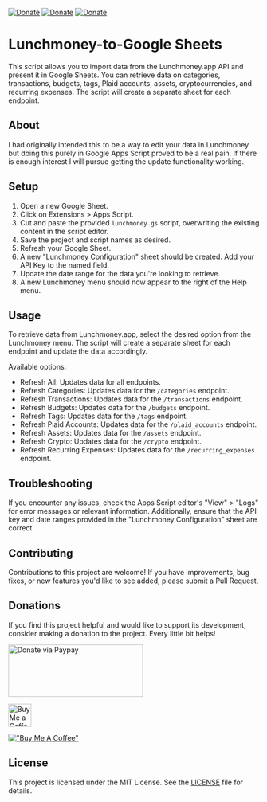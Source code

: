 [![Donate](https://img.shields.io/badge/Donate-PayPal-green.svg)](https://paypal.me/latetedemelon) [![Donate](https://img.shields.io/badge/Donate-Buy%20Me%20a%20Coffee-yellow)](https://buymeacoffee.com/latetedemelon) [![Donate](https://img.shields.io/badge/Donate-Ko--Fi-ff69b4)](https://ko-fi.com/latetedemelon)

# Lunchmoney-to-Google Sheets

This script allows you to import data from the Lunchmoney.app API and present it in Google Sheets. You can retrieve data on categories, transactions, budgets, tags, Plaid accounts, assets, cryptocurrencies, and recurring expenses. The script will create a separate sheet for each endpoint.

## About

I had originally intended this to be a way to edit your data in Lunchmoney but doing this purely in Google Apps Script proved to be a real pain.  If there is enough interest I will pursue getting the update functionality working.

## Setup

1. Open a new Google Sheet.
2. Click on Extensions > Apps Script.
3. Cut and paste the provided `lunchmoney.gs` script, overwriting the existing content in the script editor.
4. Save the project and script names as desired.
5. Refresh your Google Sheet.
6. A new "Lunchmoney Configuration" sheet should be created. Add your API Key to the named field.
7. Update the date range for the data you're looking to retrieve.
8. A new Lunchmoney menu should now appear to the right of the Help menu.

## Usage

To retrieve data from Lunchmoney.app, select the desired option from the Lunchmoney menu. The script will create a separate sheet for each endpoint and update the data accordingly.

Available options:

- Refresh All: Updates data for all endpoints.
- Refresh Categories: Updates data for the `/categories` endpoint.
- Refresh Transactions: Updates data for the `/transactions` endpoint.
- Refresh Budgets: Updates data for the `/budgets` endpoint.
- Refresh Tags: Updates data for the `/tags` endpoint.
- Refresh Plaid Accounts: Updates data for the `/plaid_accounts` endpoint.
- Refresh Assets: Updates data for the `/assets` endpoint.
- Refresh Crypto: Updates data for the `/crypto` endpoint.
- Refresh Recurring Expenses: Updates data for the `/recurring_expenses` endpoint.

## Troubleshooting

If you encounter any issues, check the Apps Script editor's "View" > "Logs" for error messages or relevant information. Additionally, ensure that the API key and date ranges provided in the "Lunchmoney Configuration" sheet are correct.

## Contributing

Contributions to this project are welcome! If you have improvements, bug fixes, or new features you'd like to see added, please submit a Pull Request.

## Donations

If you find this project helpful and would like to support its development, consider making a donation to the project. Every little bit helps!

<a href='https://paypal.me/latetedemelon' target='_blank'><img src="https://github.com/stefan-niedermann/paypal-donate-button/blob/master/paypal-donate-button.png" width="270" height="105" alt='Donate via Paypay' />

<a href='https://ko-fi.com/latetedemelon' target='_blank'><img height='35' style='border:0px;height:46px;' src='https://az743702.vo.msecnd.net/cdn/kofi3.png?v=0' border='0' alt='Buy Me a Coffee at ko-fi.com' />

[!["Buy Me A Coffee"](https://www.buymeacoffee.com/assets/img/custom_images/yellow_img.png)](https://www.buymeacoffee.com/latetedemelon)

## License

This project is licensed under the MIT License. See the [LICENSE](https://github.com/latetedemelon/lunchmoney-to-gsheets/blob/main/LICENSE) file for details.
